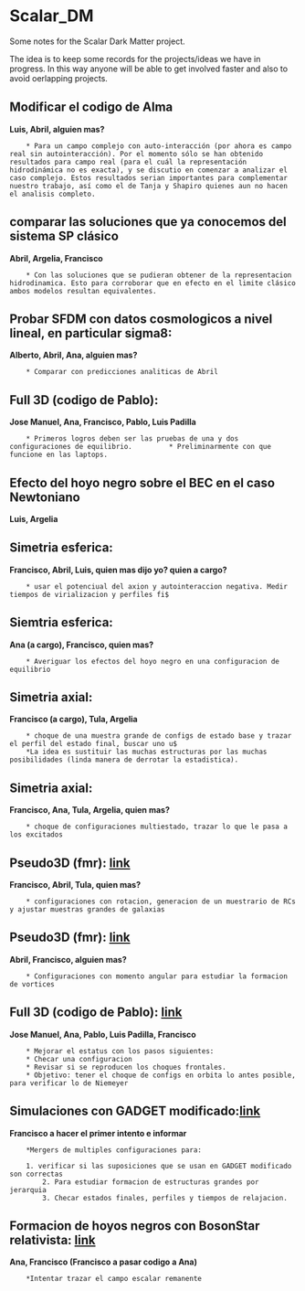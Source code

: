 # Scalar_DM

Some notes for the Scalar Dark Matter project.

The idea is to keep some records for the projects/ideas we have
in progress. In this way anyone will be able to get involved faster
and also to avoid oerlapping projects. 



## Modificar el codigo de Alma 
**Luis, Abril, alguien mas?**

		* Para un campo complejo con auto-interacción (por ahora es campo real sin autointeracción). Por el momento sólo se han obtenido resultados para campo real (para el cuál la representación hidrodinámica no es exacta), y se discutio en comenzar a analizar el caso complejo. Estos resultados serian importantes para complementar nuestro trabajo, así como el de Tanja y Shapiro quienes aun no hacen el analisis completo.


## comparar las soluciones que ya conocemos del sistema SP clásico
**Abril, Argelia, Francisco**
		
		* Con las soluciones que se pudieran obtener de la representacion hidrodinamica. Esto para corroborar que en efecto en el limite clásico ambos modelos resultan equivalentes.
       


## Probar SFDM con datos cosmologicos a nivel lineal, en particular sigma8:
**Alberto, Abril, Ana, alguien mas?**

		* Comparar con predicciones analiticas de Abril

## Full 3D (codigo de Pablo): 
**Jose Manuel, Ana, Francisco, Pablo, Luis Padilla**
        
        * Primeros logros deben ser las pruebas de una y dos configuraciones de equilibrio. 		* Preliminarmente con que funcione en las laptops.

## Efecto del hoyo negro sobre el BEC en el caso Newtoniano
**Luis, Argelia**

## Simetria esferica:
**Francisco, Abril, Luis, quien mas dijo yo? quien a cargo?**
 
		* usar el potenciual del axion y autointeraccion negativa. Medir tiempos de virializacion y perfiles fi$
         

## Siemtria esferica: 
**Ana (a cargo), Francisco, quien mas?**

		* Averiguar los efectos del hoyo negro en una configuracion de equilibrio
        

## Simetria axial:
**Francisco (a cargo), Tula, Argelia**
 
		* choque de una muestra grande de configs de estado base y trazar el perfil del estado final, buscar uno u$
		*La idea es sustituir las muchas estructuras por las muchas posibilidades (linda manera de derrotar la estadistica).
         

## Simetria axial: 
**Francisco, Ana, Tula, Argelia, quien mas?**
		
		* choque de configuraciones multiestado, trazar lo que le pasa a los excitados
        

## Pseudo3D (fmr): [link](https://www.google.com)
**Francisco, Abril, Tula, quien mas?**

		* configuraciones con rotacion, generacion de un muestrario de RCs y ajustar muestras grandes de galaxias 

## Pseudo3D (fmr): [link](https://www.google.com)
**Abril, Francisco, alguien mas?**
	
		* Configuraciones con momento angular para estudiar la formacion de vortices
       
        
## Full 3D (codigo de Pablo): [link](https://www.google.com)
**Jose Manuel, Ana, Pablo, Luis Padilla, Francisco**

        * Mejorar el estatus con los pasos siguientes:
        * Checar una configuracion
        * Revisar si se reproducen los choques frontales.
        * Objetivo: tener el choque de configs en orbita lo antes posible, para verificar lo de Niemeyer
		

## Simulaciones con GADGET modificado:[link](https://www.google.com)
**Francisco a hacer el primer intento e informar**
	
	 	*Mergers de multiples configuraciones para:
		
      	1. verificar si las suposiciones que se usan en GADGET modificado son correctas
        	2. Para estudiar formacion de estructuras grandes por jerarquia
        	3. Checar estados finales, perfiles y tiempos de relajacion.
 		

## Formacion de hoyos negros con BosonStar relativista: [link](https://www.google.com)
**Ana, Francisco (Francisco a pasar codigo a Ana)**

        *Intentar trazar el campo escalar remanente
        
        
